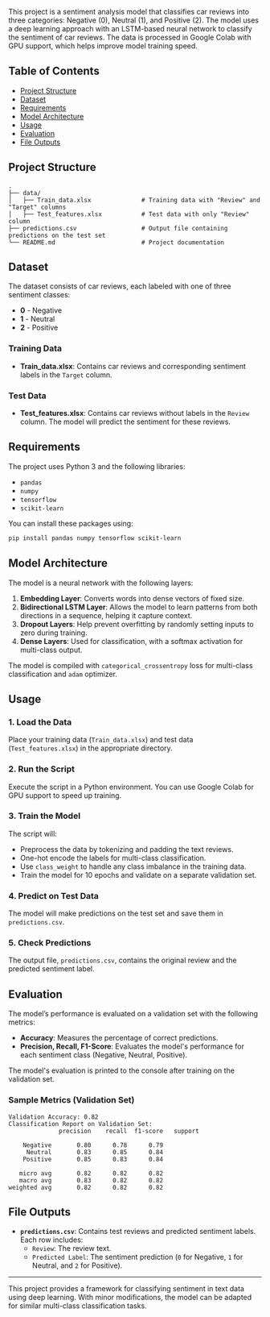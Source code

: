 

This project is a sentiment analysis model that classifies car reviews into three categories: Negative (0), Neutral (1), and Positive (2). The model uses a deep learning approach with an LSTM-based neural network to classify the sentiment of car reviews. The data is processed in Google Colab with GPU support, which helps improve model training speed.

## Table of Contents

- [Project Structure](#project-structure)
- [Dataset](#dataset)
- [Requirements](#requirements)
- [Model Architecture](#model-architecture)
- [Usage](#usage)
- [Evaluation](#evaluation)
- [File Outputs](#file-outputs)

## Project Structure

```
.
├── data/
│   ├── Train_data.xlsx              # Training data with "Review" and "Target" columns
│   ├── Test_features.xlsx           # Test data with only "Review" column
├── predictions.csv                  # Output file containing predictions on the test set
└── README.md                        # Project documentation
```

## Dataset

The dataset consists of car reviews, each labeled with one of three sentiment classes:
- **0** - Negative
- **1** - Neutral
- **2** - Positive

### Training Data

- **Train_data.xlsx**: Contains car reviews and corresponding sentiment labels in the `Target` column.

### Test Data

- **Test_features.xlsx**: Contains car reviews without labels in the `Review` column. The model will predict the sentiment for these reviews.

## Requirements

The project uses Python 3 and the following libraries:

- `pandas`
- `numpy`
- `tensorflow`
- `scikit-learn`

You can install these packages using:

```bash
pip install pandas numpy tensorflow scikit-learn
```

## Model Architecture

The model is a neural network with the following layers:

1. **Embedding Layer**: Converts words into dense vectors of fixed size.
2. **Bidirectional LSTM Layer**: Allows the model to learn patterns from both directions in a sequence, helping it capture context.
3. **Dropout Layers**: Help prevent overfitting by randomly setting inputs to zero during training.
4. **Dense Layers**: Used for classification, with a softmax activation for multi-class output.

The model is compiled with `categorical_crossentropy` loss for multi-class classification and `adam` optimizer.

## Usage

### 1. Load the Data

Place your training data (`Train_data.xlsx`) and test data (`Test_features.xlsx`) in the appropriate directory.

### 2. Run the Script

Execute the script in a Python environment. You can use Google Colab for GPU support to speed up training.

### 3. Train the Model

The script will:
- Preprocess the data by tokenizing and padding the text reviews.
- One-hot encode the labels for multi-class classification.
- Use `class_weight` to handle any class imbalance in the training data.
- Train the model for 10 epochs and validate on a separate validation set.

### 4. Predict on Test Data

The model will make predictions on the test set and save them in `predictions.csv`.

### 5. Check Predictions

The output file, `predictions.csv`, contains the original review and the predicted sentiment label.

## Evaluation

The model’s performance is evaluated on a validation set with the following metrics:
- **Accuracy**: Measures the percentage of correct predictions.
- **Precision, Recall, F1-Score**: Evaluates the model's performance for each sentiment class (Negative, Neutral, Positive).

The model's evaluation is printed to the console after training on the validation set.

### Sample Metrics (Validation Set)

```
Validation Accuracy: 0.82
Classification Report on Validation Set:
              precision    recall  f1-score   support

    Negative       0.80      0.78      0.79
     Neutral       0.83      0.85      0.84
    Positive       0.85      0.83      0.84

   micro avg       0.82      0.82      0.82
   macro avg       0.83      0.82      0.82
weighted avg       0.82      0.82      0.82
```

## File Outputs

- **`predictions.csv`**: Contains test reviews and predicted sentiment labels. Each row includes:
  - `Review`: The review text.
  - `Predicted Label`: The sentiment prediction (`0` for Negative, `1` for Neutral, and `2` for Positive).

---

This project provides a framework for classifying sentiment in text data using deep learning. With minor modifications, the model can be adapted for similar multi-class classification tasks.
